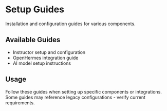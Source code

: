 # Setup Guides

Installation and configuration guides for various components.

## Available Guides
- Instructor setup and configuration
- OpenHermes integration guide
- AI model setup instructions

## Usage
Follow these guides when setting up specific components or integrations.
Some guides may reference legacy configurations - verify current requirements.

